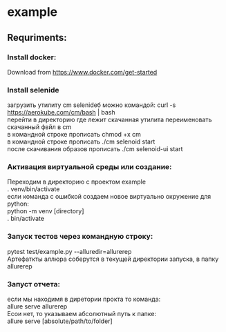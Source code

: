 # example
## Requriments:
### Install docker:  
 Download from https://www.docker.com/get-started

### Install selenide  
загрузить утилиту cm selenideб можно командой: curl -s https://aerokube.com/cm/bash | bash  
перейти в директорию где лежит скачанная утилита переименовать скачанный фвйл в cm  
в командной строке прописать chmod +x cm   
в командной строке прописать ./cm selenoid start    
после скачивания образов прописать ./cm selenoid-ui start    
### Активация виртуальной среды или создание:
Переходим в директорию с проектом example  
. venv/bin/activate  
если команда с ошибкой создаем новое виртуально окружение для python:    
python -m venv [directory]  
. bin/activate
### Запуск тестов через командную строку:  
pytest test/example.py --alluredir=allurerep  
Артефаткты аллюра соберутся в текущей директории запуска, в папку allurerep

### Запуст отчета:  
если мы находимя в диретории прокта то команда:  
allure serve allurerep  
Есои нет, то указываем абсолютный путь к папке:  
allure serve [absolute/path/to/folder]